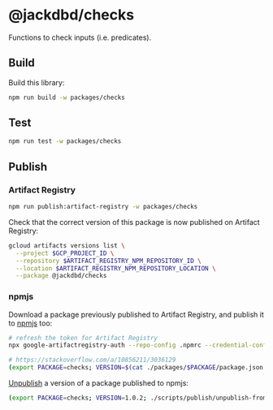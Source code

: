 # @jackdbd/checks

Functions to check inputs (i.e. predicates).

## Build

Build this library:

```sh
npm run build -w packages/checks
```

## Test

```sh
npm run test -w packages/checks
```

## Publish

### Artifact Registry

```sh
npm run publish:artifact-registry -w packages/checks
```

Check that the correct version of this package is now published on Artifact Registry:

```sh
gcloud artifacts versions list \
  --project $GCP_PROJECT_ID \
  --repository $ARTIFACT_REGISTRY_NPM_REPOSITORY_ID \
  --location $ARTIFACT_REGISTRY_NPM_REPOSITORY_LOCATION \
  --package @jackdbd/checks
```

### npmjs

Download a package previously published to Artifact Registry, and publish it to [npmjs](https://www.npmjs.com/) too:

```sh
# refresh the token for Artifact Registry
npx google-artifactregistry-auth --repo-config .npmrc --credential-config ~/.npmrc

# https://stackoverflow.com/a/10856211/3036129
(export PACKAGE=checks; VERSION=$(cat ./packages/$PACKAGE/package.json | jq '.version' | sed -e 's/"//g'); ./scripts/publish/artifact-registry-to-npm.sh jackdbd $PACKAGE $VERSION)
```

[Unpublish](https://docs.npmjs.com/policies/unpublish) a version of a package published to npmjs:

```sh
(export PACKAGE=checks; VERSION=1.0.2; ./scripts/publish/unpublish-from-npm.sh jackdbd $PACKAGE $VERSION)
```